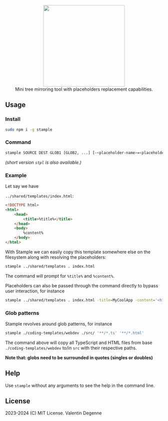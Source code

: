 <div align="center">
	<img src="https://github.com/vdegenne/stample/assets/2827383/900f945b-998f-4be9-ac61-c14eef3ba6f7" width=260 /><br>
	Mini tree mirroring tool with placeholders replacement capabilities.
</div>

## Usage

### Install

```bash
sudo npm i -g stample
```

### Command

```bash
stample SOURCE DEST GLOB1 [GLOB2, ...] [-<placeholder-name>=<placeholder-value>, ...]
```

_(short version `stpl` is also available.)_

### Example

Let say we have

`../shared/templates/index.html`:

```html
<!DOCTYPE html>
<html>
	<head>
		<title>%title%</title>
	</head>
	<body>
		%content%
	</body>
</html>
```

With Stample we can easily copy this template somewhere else on the filesystem along with resolving the placeholders:

```bash
stample ../shared/templates . index.html
```

The command will prompt for `%title%` and `%content%`.

Placeholders can also be passed through the command directly to bypass user interaction, for instance

```bash
stample ../shared/templates . index.html -title=MyCoolApp -content='<h1>Hello</h1>'
```

###

### Glob patterns

Stample revolves around glob patterns, for instance

```bash
stample ./coding-templates/webdev ./src/ '**/*.ts' '**/*.html'
```

The command above will copy all TypeScript and HTML files from base `./coding-templates/webdev` to/in `src` with their respective paths.

**Note that: globs need to be surrounded in quotes (singles or doubles)**

## Help

Use `stample` without any arguments to see the help in the command line.

## License

2023-2024 (C) MIT License. Valentin Degenne
